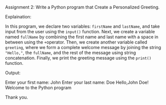 Assignment 2: Write a Python program that Create a Personalized Greeting.

Explaination: 

In this program, we declare two variables: `firstName` and `lastName`, and take input from the user using the `input()` function.
Next, we create a variable named `fullName` by combining the first name and last name with a space in between using the `+`operator.
Then, we create another variable called `greeting`, where we form a complete welcome message by joining the string `"Hello,"`, the `fullName`, and the rest of the message using string concatenation.
Finally, we print the greeting message using the `print()` function.

Output: 

Enter your first name: John
Enter your last name: Doe
Hello,John Doe! Welcome to the Python program


Thank you.